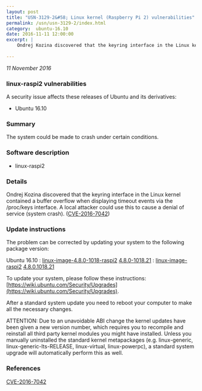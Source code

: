 ```yaml
---
layout: post
title: "USN-3129-2&#58; Linux kernel (Raspberry Pi 2) vulnerabilities"
permalink: /usn/usn-3129-2/index.html
category:  ubuntu-16.10
date: 2016-11-11 12:00:00
excerpt: |
    Ondrej Kozina discovered that the keyring interface in the Linux kernel contained a buffer overflow when displaying timeout events via the /proc/keys interface. A local attacker could use this to cause a denial of service (system crash). ([CVE-2016-7042](http://people.ubuntu.com/~ubuntu-security/cve/CVE-2016-7042)) 
    
--- 
```

 
 

*11 November 2016*

### linux-raspi2 vulnerabilities

A security issue affects these releases of Ubuntu and its derivatives:

* Ubuntu 16.10

### Summary

The system could be made to crash under certain conditions. 

### Software description

* linux-raspi2 

### Details

Ondrej Kozina discovered that the keyring interface in the Linux kernel contained a buffer overflow when displaying timeout events via the /proc/keys interface. A local attacker could use this to cause a denial of service (system crash). ([CVE-2016-7042](http://people.ubuntu.com/~ubuntu-security/cve/CVE-2016-7042)) 

### Update instructions

The problem can be corrected by updating your system to the following package version:

Ubuntu 16.10
 : [linux-image-4.8.0-1018-raspi2](https://launchpad.net/ubuntu/+source/linux-raspi2) <span> [4.8.0-1018.21](https://launchpad.net/ubuntu/+source/linux-raspi2/4.8.0-1018.21) </span> 
 : [linux-image-raspi2](https://launchpad.net/ubuntu/+source/linux-raspi2) <span> [4.8.0.1018.21](https://launchpad.net/ubuntu/+source/linux-raspi2/4.8.0-1018.21) </span> 

To update your system, please follow these instructions: [https://wiki.ubuntu.com/Security/Upgrades](https://wiki.ubuntu.com/Security/Upgrades).

After a standard system update you need to reboot your computer to make all the necessary changes.

ATTENTION: Due to an unavoidable ABI change the kernel updates have been given a new version number, which requires you to recompile and reinstall all third party kernel modules you might have installed. Unless you manually uninstalled the standard kernel metapackages (e.g. linux-generic, linux-generic-lts-RELEASE, linux-virtual, linux-powerpc), a standard system upgrade will automatically perform this as well. 

### References

 
 [CVE-2016-7042](http://people.ubuntu.com/~ubuntu-security/cve/CVE-2016-7042)
 

